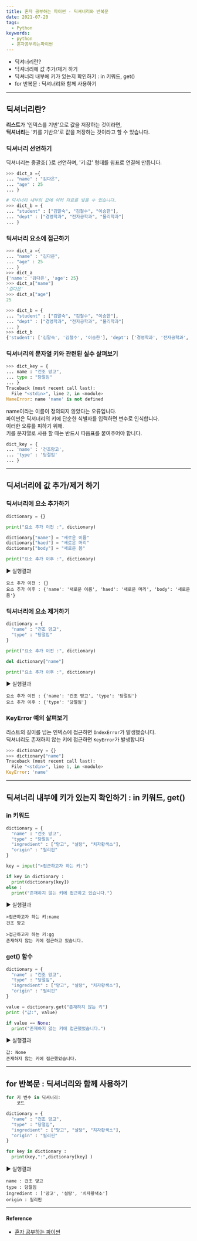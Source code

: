 ```yaml
---
title: 혼자 공부하는 파이썬 - 딕셔너리와 반복문
date: 2021-07-20
tags:
  - Python
keywords:
  - python
  - 혼자공부하는파이썬
---
```


- 딕셔너리란?
- 딕셔너리에 값 추가/제거 하기
- 딕셔너리 내부에 키가 있는지 확인하기 : in 키워드, get()
- for 반복문 : 딕셔너리와 함께 사용하기

---

## 딕셔너리란?

**리스트**가 '인덱스를 기반'으로 값을 저장하는 것이라면,  
**딕셔너리**는 '키를 기반으'로 값을 저장하는 것이라고 할 수 있습니다.

### 딕셔너리 선언하기

딕셔너리는 중괄호{ }로 선언하며, '키:값' 형태를 쉼표로 연결해 만듭니다.

```python
>>> dict_a ={
... "name" : "김다은",
... "age" : 25
... }

# 딕셔너리 내부의 값에 여러 자료를 넣을 수 있습니다.
>>> dict_b = {
... "student" : ["김말숙", "김철수", "이승한"],
... "dept" : ["경영학과", "전자공학과", "물리학과"]
... }
```

### 딕셔너리 요소에 접근하기

```python
>>> dict_a ={
... "name" : "김다은",
... "age" : 25
... }
>>> dict_a
{'name': '김다은', 'age': 25}
>>> dict_a["name"]
'김다은'
>>> dict_a["age"]
25

>>> dict_b = {
... "student" : ["김말숙", "김철수", "이승한"],
... "dept" : ["경영학과", "전자공학과", "물리학과"]
... }
>>> dict_b
{'student': ['김말숙', '김철수', '이승한'], 'dept': ['경영학과', '전자공학과', '물리학과']}
```

### 딕셔너리의 문자열 키와 관련된 실수 살펴보기

```python
>>> dict_key = {
... name : "건조 망고",
... type : "당절임"
... }
Traceback (most recent call last):
  File "<stdin>", line 2, in <module>
NameError: name 'name' is not defined
```

name이라는 이름이 정의되지 않았다는 오류입니다.  
파이썬은 딕셔너리의 키에 단순한 식별자를 입력하면 변수로 인식합니다.  
이러한 오류를 피하기 위해.  
키를 문자열로 사용 할 때는 반드시 따옴표를 붙여주어야 합니다.

```python
dict_key = {
... 'name' : '건조망고',
... 'type' : '당절임'
... }
```

---

## 딕셔너리에 값 추가/제거 하기

### 딕셔너리에 요소 추가하기

```python
dictionary = {}

print("요소 추가 이전 :", dictionary)

dictionary["name"] = "새로운 이름"
dictionary["haed"] = "새로운 머리"
dictionary["body"] = "새로운 몸"

print("요소 추가 이후 :", dictionary)
```

▶ 실행결과

```
요소 추가 이전 : {}
요소 추가 이후 : {'name': '새로운 이름', 'haed': '새로운 머리', 'body': '새로운 몸'}
```

### 딕셔너리에 요소 제거하기

```python
dictionary = {
  "name" : "건조 망고",
  "type" : "당절임"
}

print("요소 추가 이전 :", dictionary)

del dictionary["name"]

print("요소 추가 이후 :", dictionary)
```

▶ 실행결과

```
요소 추가 이전 : {'name': '건조 망고', 'type': '당절임'}
요소 추가 이후 : {'type': '당절임'}
```

### KeyError 예외 살펴보기

리스트의 길이를 넘는 인덱스에 접근하면 `IndexError`가 발생했습니다.  
딕셔너리도 존재하지 않는 키에 접근하면 `KeyError`가 발생합니다

```python
>>> dictionary = {}
>>> dictionary["name"]
Traceback (most recent call last):
  File "<stdin>", line 1, in <module>
KeyError: 'name'
```

---

## 딕셔너리 내부에 키가 있는지 확인하기 : in 키워드, get()

### in 키워드

```python
dictionary = {
  "name" : "건조 망고",
  "type" : "당절임",
  "ingredient" : ["망고", "설탕", "치자황색소"],
  "origin" : "필리핀"
}

key = input(">접근하고자 하는 키:")

if key in dictionary :
  print(dictionary[key])
else :
  print("존재하지 않는 키에 접근하고 있습니다.")
```

▶ 실행결과

```
>접근하고자 하는 키:name
건조 망고

>접근하고자 하는 키:gg
존재하지 않는 키에 접근하고 있습니다.
```

### get() 함수

```python
dictionary = {
  "name" : "건조 망고",
  "type" : "당절임",
  "ingredient" : ["망고", "설탕", "치자황색소"],
  "origin" : "필리핀"
}

value = dictionary.get("존재하지 않는 키")
print ("값:", value)

if value == None:
  print("존재하지 않는 키에 접근했었습니다.")
```

▶ 실행결과

```
값: None
존재하지 않는 키에 접근했었습니다.
```

---

## for 반복문 : 딕셔너리와 함께 사용하기

```python
for 키 변수 in 딕셔너리:
    코드
```

```python
dictionary = {
  "name" : "건조 망고",
  "type" : "당절임",
  "ingredient" : ["망고", "설탕", "치자황색소"],
  "origin" : "필리핀"
}

for key in dictionary :
  print(key,":",dictionary[key] )
```

▶ 실행결과

```
name : 건조 망고
type : 당절임
ingredient : ['망고', '설탕', '치자황색소']
origin : 필리핀
```

---

#### Reference

- [혼자 공부하는 파이썬](https://www.hanbit.co.kr/store/books/look.php?p_code=B2587075793)
